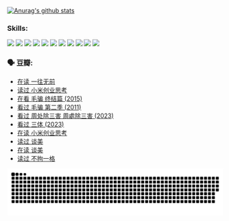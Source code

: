 
[![Anurag's github stats](https://github-readme-stats.vercel.app/api?username=w940853815)](https://github.com/anuraghazra/github-readme-stats)

### Skills:

<code><img height="32" src="https://cdn.jsdelivr.net/npm/simple-icons@v5/icons/python.svg"></code>
<code><img height="32" src="https://cdn.jsdelivr.net/npm/simple-icons@v5/icons/javascript.svg"></code>
<code><img height="32" src="https://cdn.jsdelivr.net/npm/simple-icons@v5/icons/django.svg"></code>
<code><img height="32" src="https://cdn.jsdelivr.net/npm/simple-icons@v5/icons/flask.svg"></code>
<code><img height="32" src="https://cdn.jsdelivr.net/npm/simple-icons@v5/icons/vuetify.svg"></code>
<code><img height="32" src="https://cdn.jsdelivr.net/npm/simple-icons@v5/icons/git.svg"></code>
<code><img height="32" src="https://cdn.jsdelivr.net/npm/simple-icons@v5/icons/docker.svg"></code>
<code><img height="32" src="https://cdn.jsdelivr.net/npm/simple-icons@v5/icons/postgresql.svg"></code>
<code><img height="32" src="https://cdn.jsdelivr.net/npm/simple-icons@v5/icons/elasticsearch.svg"></code>
<code><img height="32" src="https://cdn.jsdelivr.net/npm/simple-icons@v5/icons/macos.svg"></code>
<code><img height="32" src="https://cdn.jsdelivr.net/npm/simple-icons@v5/icons/linux.svg"></code>

### 🗣 豆瓣:

<!-- DOUBAN-ACTIVITIES:START -->
- [在读 一往无前](https://www.douban.com/people/136069238/status/4590507310/?_i=14644863)
- [读过 小米创业思考](https://www.douban.com/people/136069238/status/4590506983/?_i=14644863)
- [在看 毛骗 终结篇‎ (2015)](https://www.douban.com/people/136069238/status/4581971924/?_i=14644863)
- [看过 毛骗 第二季‎ (2011)](https://www.douban.com/people/136069238/status/4581971810/?_i=14644863)
- [看过 周处除三害 周處除三害‎ (2023)](https://www.douban.com/people/136069238/status/4575646701/?_i=14644863)
- [看过 三体‎ (2023)](https://www.douban.com/people/136069238/status/4574263039/?_i=14644863)
- [在读 小米创业思考](https://www.douban.com/people/136069238/status/4572047905/?_i=14644863)
- [读过 谈美](https://www.douban.com/people/136069238/status/4572047629/?_i=14644863)
- [在读 谈美](https://www.douban.com/people/136069238/status/4560861771/?_i=14644863)
- [读过 不拘一格](https://www.douban.com/people/136069238/status/4560861445/?_i=14644863)
<!-- DOUBAN-ACTIVITIES:END -->


![Snake animation](https://raw.githubusercontent.com/w940853815/w940853815/output/github-contribution-grid-snake.svg)

<!--
**w940853815/w940853815** is a ✨ _special_ ✨ repository because its `README.md` (this file) appears on your GitHub profile.

Here are some ideas to get you started:

- 🔭 I’m currently working on ...
- 🌱 I’m currently learning ...
- 👯 I’m looking to collaborate on ...
- 🤔 I’m looking for help with ...
- 💬 Ask me about ...
- 📫 How to reach me: ...
- 😄 Pronouns: ...
- ⚡ Fun fact: ...
-->
